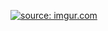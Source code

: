 <a href="http://imgur.com/2Tinjy8"><img src="http://i.imgur.com/2Tinjy8.png" title="source: imgur.com" /></a>

